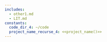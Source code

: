 ```yaml
---
includes:
  - other1.md
  - LIT.md
constants:
  code_dir_4: ~/code
  project_name_recurse_4: <<project_name()>>
---
```

